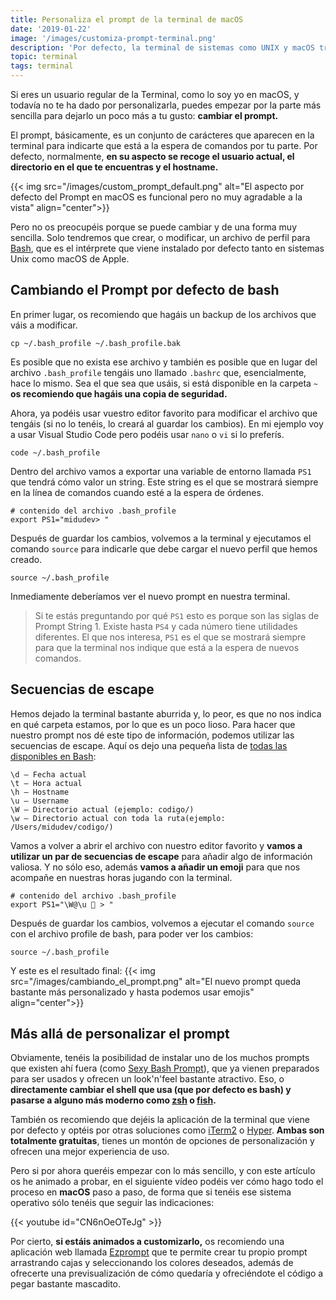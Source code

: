 ```yaml
---
title: Personaliza el prompt de la terminal de macOS
date: '2019-01-22'
image: '/images/customiza-prompt-terminal.png'
description: 'Por defecto, la terminal de sistemas como UNIX y macOS traen bash pero su aspecto no es el más bonito. Y las apariencias importan. ¡Vamos a arreglarlo!'
topic: terminal
tags: terminal
---
```


Si eres un usuario regular de la Terminal, como lo soy yo en macOS, y todavía no te ha dado por personalizarla, puedes empezar por la parte más sencilla para dejarlo un poco más a tu gusto: **cambiar el prompt.**

El prompt, básicamente, es un conjunto de carácteres que aparecen en la terminal para indicarte que está a la espera de comandos por tu parte. Por defecto, normalmente, **en su aspecto se recoge el usuario actual, el directorio en el que te encuentras y el hostname.**

{{< img src="/images/custom_prompt_default.png" alt="El aspecto por defecto del Prompt en macOS es funcional pero no muy agradable a la vista" align="center">}}

Pero no os preocupéis porque se puede cambiar y de una forma muy sencilla. Solo tendremos que crear, o modificar, un archivo de perfil para [Bash](https://es.wikipedia.org/wiki/Bash), que es el intérprete que viene instalado por defecto tanto en sistemas Unix como macOS de Apple.

## Cambiando el Prompt por defecto de bash

En primer lugar, os recomiendo que hagáis un backup de los archivos que váis a modificar.

```terminal
cp ~/.bash_profile ~/.bash_profile.bak
```

Es posible que no exista ese archivo y también es posible que en lugar del archivo `.bash_profile` tengáis uno llamado `.bashrc` que, esencialmente, hace lo mismo. Sea el que sea que usáis, si está disponible en la carpeta `~` **os recomiendo que hagáis una copia de seguridad.**

Ahora, ya podéis usar vuestro editor favorito para modificar el archivo que tengáis (si no lo tenéis, lo creará al guardar los cambios). En mi ejemplo voy a usar Visual Studio Code pero podéis usar `nano` o `vi` si lo preferís.

```terminal
code ~/.bash_profile
```

Dentro del archivo vamos a exportar una variable de entorno llamada `PS1` que tendrá cómo valor un string. Este string es el que se mostrará siempre en la línea de comandos cuando esté a la espera de órdenes.

```
# contenido del archivo .bash_profile
export PS1="midudev> "
```

Después de guardar los cambios, volvemos a la terminal y ejecutamos el comando `source` para indicarle que debe cargar el nuevo perfil que hemos creado.

```
source ~/.bash_profile
```

Inmediamente deberíamos ver el nuevo prompt en nuestra terminal.

> Si te estás preguntando por qué `PS1` esto es porque son las siglas de Prompt String 1. Existe hasta `PS4` y cada número tiene utilidades diferentes. El que nos interesa, `PS1` es el que se mostrará siempre para que la terminal nos indique que está a la espera de nuevos comandos.

## Secuencias de escape

Hemos dejado la terminal bastante aburrida y, lo peor, es que no nos indica en qué carpeta estamos, por lo que es un poco lioso. Para hacer que nuestro prompt nos dé este tipo de información, podemos utilizar las secuencias de escape. Aquí os dejo una pequeña lista de [todas las disponibles en Bash](http://tldp.org/HOWTO/Bash-Prompt-HOWTO/bash-prompt-escape-sequences.html):

```
\d – Fecha actual
\t – Hora actual
\h – Hostname
\u – Username
\W – Directorio actual (ejemplo: codigo/)
\w – Directorio actual con toda la ruta(ejemplo: /Users/midudev/codigo/)
```

Vamos a volver a abrir el archivo con nuestro editor favorito y **vamos a utilizar un par de secuencias de escape** para añadir algo de información valiosa. Y no sólo eso, además **vamos a añadir un emoji** para que nos acompañe en nuestras horas jugando con la terminal.

```
# contenido del archivo .bash_profile
export PS1="\W@\u 👾 > "
```

Después de guardar los cambios, volvemos a ejecutar el comando `source` con el archivo profile de bash, para poder ver los cambios:

```
source ~/.bash_profile
```

Y este es el resultado final:
{{< img src="/images/cambiando_el_prompt.png" alt="El nuevo prompt queda bastante más personalizado y hasta podemos usar emojis" align="center">}}

## Más allá de personalizar el prompt

Obviamente, tenéis la posibilidad de instalar uno de los muchos prompts que existen ahí fuera (como [Sexy Bash Prompt](https://github.com/twolfson/sexy-bash-prompt)), que ya vienen preparados para ser usados y ofrecen un look'n'feel bastante atractivo. Eso, o **directamente cambiar el shell que usa (que por defecto es bash) y pasarse a alguno más moderno como [zsh](https://ohmyz.sh/) o [fish](https://fishshell.com/).**

También os recomiendo que dejéis la aplicación de la terminal que viene por defecto y optéis por otras soluciones como [iTerm2](https://www.iterm2.com/) o [Hyper](https://hyper.is/). **Ambas son totalmente gratuitas**, tienes un montón de opciones de personalización y ofrecen una mejor experiencia de uso.

Pero si por ahora queréis empezar con lo más sencillo, y con este artículo os he animado a probar, en el siguiente vídeo podéis ver cómo hago todo el proceso en **macOS** paso a paso, de forma que si tenéis ese sistema operativo sólo tenéis que seguir las indicaciones:

{{< youtube id="CN6nOeOTeJg" >}}

Por cierto, **si estáis animados a customizarlo,** os recomiendo una aplicación web llamada [Ezprompt](http://ezprompt.net/) que te permite crear tu propio prompt arrastrando cajas y seleccionando los colores deseados, además de ofrecerte una previsualización de cómo quedaría y ofreciéndote el código a pegar bastante mascadito.